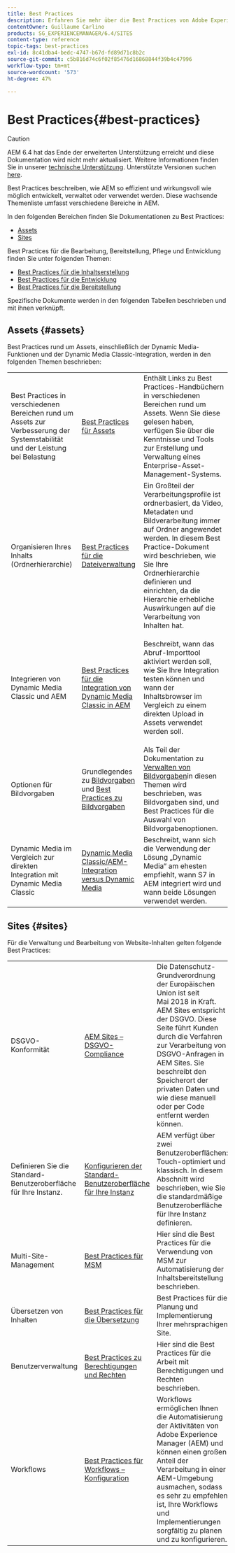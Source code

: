 ```yaml
---
title: Best Practices
description: Erfahren Sie mehr über die Best Practices von Adobe Experience Manager, die von Adobe-Engineering- und Beratungsteams zusammengestellt werden, um Administratoren bei der Einrichtung und Ausführung zu unterstützen.
contentOwner: Guillaume Carlino
products: SG_EXPERIENCEMANAGER/6.4/SITES
content-type: reference
topic-tags: best-practices
exl-id: 8c41dba4-bedc-4747-b67d-fd89d71c8b2c
source-git-commit: c5b816d74c6f02f85476d16868844f39b4c47996
workflow-type: tm+mt
source-wordcount: '573'
ht-degree: 47%

---
```


# Best Practices{#best-practices}

>[!CAUTION]
>
>AEM 6.4 hat das Ende der erweiterten Unterstützung erreicht und diese Dokumentation wird nicht mehr aktualisiert. Weitere Informationen finden Sie in unserer [technische Unterstützung](https://helpx.adobe.com/de/support/programs/eol-matrix.html). Unterstützte Versionen suchen [here](https://experienceleague.adobe.com/docs/?lang=de).

Best Practices beschreiben, wie AEM so effizient und wirkungsvoll wie möglich entwickelt, verwaltet oder verwendet werden. Diese wachsende Themenliste umfasst verschiedene Bereiche in AEM.

In den folgenden Bereichen finden Sie Dokumentationen zu Best Practices:

* [Assets](#assets)
* [Sites](#sites)

Best Practices für die Bearbeitung, Bereitstellung, Pflege und Entwicklung finden Sie unter folgenden Themen:

* [Best Practices für die Inhaltserstellung](/help/sites-authoring/best-practices.md)
* [Best Practices für die Entwicklung](/help/sites-developing/best-practices.md)
* [Best Practices für die Bereitstellung](/help/sites-deploying/best-practices.md)

Spezifische Dokumente werden in den folgenden Tabellen beschrieben und mit ihnen verknüpft.

## Assets {#assets}

Best Practices rund um Assets, einschließlich der Dynamic Media-Funktionen und der Dynamic Media Classic-Integration, werden in den folgenden Themen beschrieben:

<table> 
 <tbody>
  <tr>
   <td>Best Practices in verschiedenen Bereichen rund um Assets zur Verbesserung der Systemstabilität und der Leistung bei Belastung</td> 
   <td><a href="/help/assets/organize-assets.md">Best Practices für Assets</a></td> 
   <td>Enthält Links zu Best Practices-Handbüchern in verschiedenen Bereichen rund um Assets. Wenn Sie diese gelesen haben, verfügen Sie über die Kenntnisse und Tools zur Erstellung und Verwaltung eines Enterprise-Asset-Management-Systems.</td> 
  </tr>
  <tr>
   <td>Organisieren Ihres Inhalts (Ordnerhierarchie)</td> 
   <td><a href="/help/assets/organize-assets.md">Best Practices für die Dateiverwaltung</a></td> 
   <td>Ein Großteil der Verarbeitungsprofile ist ordnerbasiert, da Video, Metadaten und Bildverarbeitung immer auf Ordner angewendet werden. In diesem Best Practice-Dokument wird beschrieben, wie Sie Ihre Ordnerhierarchie definieren und einrichten, da die Hierarchie erhebliche Auswirkungen auf die Verarbeitung von Inhalten hat. </td> 
  </tr>
  <tr>
   <td>Integrieren von Dynamic Media Classic und AEM</td> 
   <td><a href="/help/sites-administering/scene7.md#best-practices-for-integrating-scene-with-aem">Best Practices für die Integration von Dynamic Media Classic in AEM</a></td> 
   <td><p>Beschreibt, wann das Abruf-Importtool aktiviert werden soll, wie Sie Ihre Integration testen können und wann der Inhaltsbrowser im Vergleich zu einem direkten Upload in Assets verwendet werden soll.</p> </td> 
  </tr>
  <tr>
   <td>Optionen für Bildvorgaben</td> 
   <td>Grundlegendes zu <a href="/help/assets/managing-image-presets.md#understanding-image-presets">Bildvorgaben</a> und <a href="/help/assets/managing-image-presets.md#image-preset-options">Best Practices zu Bildvorgaben</a></td> 
   <td>Als Teil der Dokumentation zu <a href="/help/assets/managing-image-presets.md">Verwalten von Bildvorgaben</a>in diesen Themen wird beschrieben, was Bildvorgaben sind, und Best Practices für die Auswahl von Bildvorgabenoptionen.</td> 
  </tr>
  <tr>
   <td>Dynamic Media im Vergleich zur direkten Integration mit Dynamic Media Classic</td> 
   <td><a href="/help/sites-administering/scene7.md#aem-scene-integration-versus-dynamic-media">Dynamic Media Classic/AEM-Integration versus Dynamic Media</a></td> 
   <td>Beschreibt, wann sich die Verwendung der Lösung „Dynamic Media“ am ehesten empfiehlt, wann S7 in AEM integriert wird und wann beide Lösungen verwendet werden.</td> 
  </tr>
 </tbody>
</table>

## Sites {#sites}

Für die Verwaltung und Bearbeitung von Website-Inhalten gelten folgende Best Practices:

<table> 
 <tbody>
  <tr>
   <td>DSGVO-Konformität</td> 
   <td><a href="/help/sites-administering/gdpr-compliance-sites.md">AEM Sites – DSGVO-Compliance</a></td> 
   <td>Die Datenschutz-Grundverordnung der Europäischen Union ist seit Mai 2018 in Kraft. AEM Sites entspricht der DSGVO. Diese Seite führt Kunden durch die Verfahren zur Verarbeitung von DSGVO-Anfragen in AEM Sites. Sie beschreibt den Speicherort der privaten Daten und wie diese manuell oder per Code entfernt werden können.</td> 
  </tr>
  <tr>
   <td>Definieren Sie die Standard-Benutzeroberfläche für Ihre Instanz.</td> 
   <td><p><a href="/help/sites-authoring/select-ui.md#configuring-the-default-ui-for-your-instance">Konfigurieren der Standard-Benutzeroberfläche für Ihre Instanz</a></p> </td> 
   <td>AEM verfügt über zwei Benutzeroberflächen: Touch-optimiert und klassisch. In diesem Abschnitt wird beschrieben, wie Sie die standardmäßige Benutzeroberfläche für Ihre Instanz definieren.</td> 
  </tr>
  <tr>
   <td>Multi-Site-Management</td> 
   <td><a href="/help/sites-administering/msm-best-practices.md">Best Practices für MSM</a></td> 
   <td>Hier sind die Best Practices für die Verwendung von MSM zur Automatisierung der Inhaltsbereitstellung beschrieben. </td> 
  </tr>
  <tr>
   <td>Übersetzen von Inhalten</td> 
   <td><a href="/help/sites-administering/tc-bp.md">Best Practices für die Übersetzung</a></td> 
   <td>Best Practices für die Planung und Implementierung Ihrer mehrsprachigen Site.</td> 
  </tr>
  <tr>
   <td>Benutzerverwaltung</td> 
   <td><a href="/help/sites-administering/security.md#best-practices">Best Practices zu Berechtigungen und Rechten</a></td> 
   <td>Hier sind die Best Practices für die Arbeit mit Berechtigungen und Rechten beschrieben. </td> 
  </tr>
  <tr>
   <td>Workflows</td> 
   <td><a href="/help/sites-developing/workflows-best-practices.md#configuration">Best Practices für Workflows – Konfiguration</a></td> 
   <td>Workflows ermöglichen Ihnen die Automatisierung der Aktivitäten von Adobe Experience Manager (AEM) und können einen großen Anteil der Verarbeitung in einer AEM-Umgebung ausmachen, sodass es sehr zu empfehlen ist, Ihre Workflows und Implementierungen sorgfältig zu planen und zu konfigurieren.</td> 
  </tr>
 </tbody>
</table>
